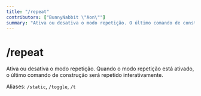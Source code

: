 ```yaml
---
title: "/repeat"
contributors: ["BunnyNabbit \"Aon\""]
summary: "Ativa ou desativa o modo repetição. O último comando de construção será repetido interativamente."
---
```


# /repeat

Ativa ou desativa o modo repetição. Quando o modo repetição está ativado, o último comando de construção será repetido interativamente.

Aliases: `/static`, `/toggle`, `/t`